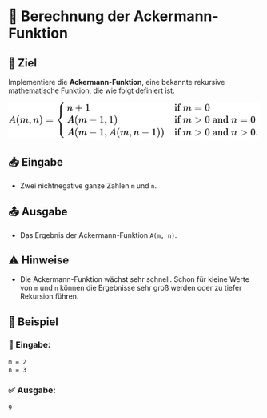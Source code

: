 # 🧮 Berechnung der Ackermann-Funktion

## 🎯 Ziel
Implementiere die **Ackermann-Funktion**, eine bekannte rekursive mathematische Funktion, die wie folgt definiert ist:

![Ackermann-Funktion](Bilder/Ackermann-Funktion.svg)

## 📥 Eingabe
- Zwei nichtnegative ganze Zahlen `m` und `n`.

## 📤 Ausgabe
- Das Ergebnis der Ackermann-Funktion `A(m, n)`.

## ⚠️ Hinweise
- Die Ackermann-Funktion wächst sehr schnell. Schon für kleine Werte von `m` und `n` können die Ergebnisse sehr groß werden oder zu tiefer Rekursion führen.

## 📌 Beispiel

### 📝 Eingabe:
```
m = 2
n = 3
```

### ✅ Ausgabe:
```
9
```
